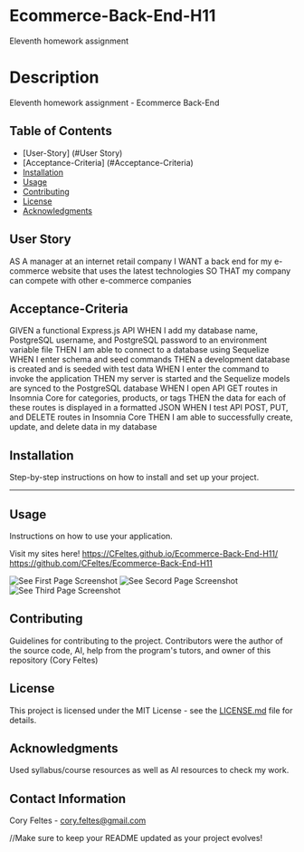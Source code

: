 # Ecommerce-Back-End-H11
Eleventh homework assignment


# Description
Eleventh homework assignment - Ecommerce Back-End



## Table of Contents
- [User-Story] (#User Story)
- [Acceptance-Criteria] (#Acceptance-Criteria)
- [Installation](#installation)
- [Usage](#usage)
- [Contributing](#contributing)
- [License](#license)
- [Acknowledgments](#acknowledgments)


## User Story
AS A manager at an internet retail company
I WANT a back end for my e-commerce website that uses the latest technologies
SO THAT my company can compete with other e-commerce companies

## Acceptance-Criteria
GIVEN a functional Express.js API
WHEN I add my database name, PostgreSQL username, and PostgreSQL password to an environment variable file
THEN I am able to connect to a database using Sequelize
WHEN I enter schema and seed commands
THEN a development database is created and is seeded with test data
WHEN I enter the command to invoke the application
THEN my server is started and the Sequelize models are synced to the PostgreSQL database
WHEN I open API GET routes in Insomnia Core for categories, products, or tags
THEN the data for each of these routes is displayed in a formatted JSON
WHEN I test API POST, PUT, and DELETE routes in Insomnia Core
THEN I am able to successfully create, update, and delete data in my database

## Installation
Step-by-step instructions on how to install and set up your project.

****

## Usage
Instructions on how to use your application.

Visit my sites here!
https://CFeltes.github.io/Ecommerce-Back-End-H11/
https://github.com/CFeltes/Ecommerce-Back-End-H11

![See First Page Screenshot](Screenshot-1.jpg)
![See Secord Page Screenshot](Screenshot-2.jpg)
![See Third Page Screenshot](Screenshot-3.jpg)


## Contributing
Guidelines for contributing to the project.
Contributors were the author of the source code, AI, help from the program's tutors, and owner of this repository (Cory Feltes) 

## License
This project is licensed under the MIT License - see the [LICENSE.md](LICENSE.md) file for details.

## Acknowledgments
Used syllabus/course resources as well as AI resources to check my work.

## Contact Information
Cory Feltes - cory.feltes@gmail.com


//Make sure to keep your README updated as your project evolves!